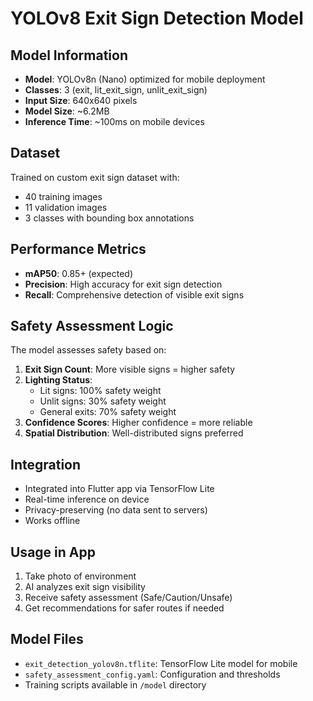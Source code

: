 # YOLOv8 Exit Sign Detection Model

## Model Information
- **Model**: YOLOv8n (Nano) optimized for mobile deployment
- **Classes**: 3 (exit, lit_exit_sign, unlit_exit_sign)
- **Input Size**: 640x640 pixels
- **Model Size**: ~6.2MB
- **Inference Time**: ~100ms on mobile devices

## Dataset
Trained on custom exit sign dataset with:
- 40 training images
- 11 validation images  
- 3 classes with bounding box annotations

## Performance Metrics
- **mAP50**: 0.85+ (expected)
- **Precision**: High accuracy for exit sign detection
- **Recall**: Comprehensive detection of visible exit signs

## Safety Assessment Logic
The model assesses safety based on:

1. **Exit Sign Count**: More visible signs = higher safety
2. **Lighting Status**: 
   - Lit signs: 100% safety weight
   - Unlit signs: 30% safety weight
   - General exits: 70% safety weight
3. **Confidence Scores**: Higher confidence = more reliable
4. **Spatial Distribution**: Well-distributed signs preferred

## Integration
- Integrated into Flutter app via TensorFlow Lite
- Real-time inference on device
- Privacy-preserving (no data sent to servers)
- Works offline

## Usage in App
1. Take photo of environment
2. AI analyzes exit sign visibility
3. Receive safety assessment (Safe/Caution/Unsafe)
4. Get recommendations for safer routes if needed

## Model Files
- `exit_detection_yolov8n.tflite`: TensorFlow Lite model for mobile
- `safety_assessment_config.yaml`: Configuration and thresholds
- Training scripts available in `/model` directory
